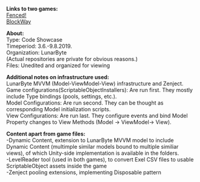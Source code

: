 **Links to two games:**<br/>
[Fenced!]()<br/>
[BlockWay]()<br/>

**About:**<br/>
Type: Code Showcase<br/>
Timeperiod: 3.6.-9.8.2019.<br/>
Organization: LunarByte<br/>
(Actual repositories are private for obvious reasons.)<br/>
Files: Unedited and organized for viewing

**Additional notes on infrastructure used:**<br/>
LunarByte MVVM (Model-ViewModel-View) infrastructure and Zenject.<br/>
Game configurations(ScriptableObjectInstallers): Are run first. They mostly include Type bindings (pools, settings, etc.).<br/>
Model Configurations: Are run second. They can be thought as corresponding Model initialization scripts.<br/>
View Configurations: Are run last. They configure events and bind Model Property changes to View Methods (Model -> ViewModel-> View).<br/>

**Content apart from game files:**<br/>
-Dynamic Content, extension to LunarByte MVVM model to include Dynamic Content (multimple similar models bound to multiple similiar views), of which Unity-side implementation is available in the folders.<br/>
-LevelReader tool (used in both games), to convert Exel CSV files to usable ScriptableObject assets inside the game<br/>
-Zenject pooling extensions, implementing Disposable pattern<br/>
